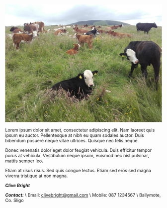 ![Some Cows](/images/cowmeeting.jpg)

Lorem ipsum dolor sit amet, consectetur adipiscing elit. Nam laoreet quis ipsum eu auctor. Pellentesque at nibh eu quam sodales auctor. Duis bibendum posuere neque vitae ultrices. Quisque nec felis neque.

Donec venenatis dolor eget dolor feugiat vehicula. Duis efficitur tempor purus at vehicula. Vestibulum neque ipsum, euismod nec nisl pulvinar, mattis semper leo.

Etiam at risus risus. Sed quis congue lectus. Etiam sed eros sed magna viverra tristique at non magna.


***Clive Bright***

***Contact:*** \\
Email: clivebright@gmail.com \\
Mobile: 087 1234567 \\
Ballymote, Co. Sligo

